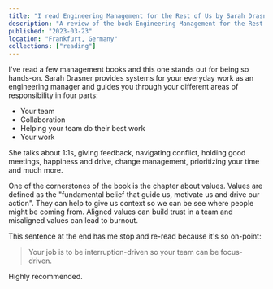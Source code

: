 ```yaml
---
title: "I read Engineering Management for the Rest of Us by Sarah Drasner"
description: "A review of the book Engineering Management for the Rest of Us by Sarah Drasner"
published: "2023-03-23"
location: "Frankfurt, Germany"
collections: ["reading"]
---
```


I've read a few management books and this one stands out for being so hands-on.
Sarah Drasner provides systems for your everyday work as an engineering manager
and guides you through your different areas of responsibility in four parts:
- Your team
- Collaboration
- Helping your team do their best work
- Your work

<!-- more -->

She talks about 1:1s, giving feedback, navigating conflict, holding good meetings, happiness and drive, change management, prioritizing your time and much more.

One of the cornerstones of the book is the chapter about values.
Values are defined as the "fundamental belief that guide us, motivate us and drive our action".
They can help to give us context so we can be see where people might be coming from. Aligned values can build trust in a team and misaligned values can lead to burnout.

This sentence at the end has me stop and re-read because it's so on-point:
> Your job is to be interruption-driven so your team can be focus-driven.

Highly recommended.
